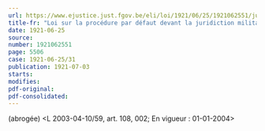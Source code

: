 ```yaml
---
url: https://www.ejustice.just.fgov.be/eli/loi/1921/06/25/1921062551/justel
title-fr: "Loi sur la procédure par défaut devant la juridiction militaire. (NOTE : Consultation des versions antérieures à partir du 02-08-1934 et mise à jour au 07-05-2003)"
date: 1921-06-25
source:
number: 1921062551
page: 5506
case: 1921-06-25/31
publication: 1921-07-03
starts:
modifies:
pdf-original:
pdf-consolidated:
---
```


(abrogée) <L 2003-04-10/59, art. 108, 002;  En vigueur :  01-01-2004>
